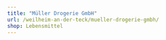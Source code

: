 ```yaml
---
title: "Müller Drogerie GmbH"
url: /weilheim-an-der-teck/mueller-drogerie-gmbh/
shop: Lebensmittel
---
```

